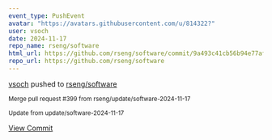 ```yaml
---
event_type: PushEvent
avatar: "https://avatars.githubusercontent.com/u/814322?"
user: vsoch
date: 2024-11-17
repo_name: rseng/software
html_url: https://github.com/rseng/software/commit/9a493c41cb56b94e77afec5ba92e43fc3da78ba5
repo_url: https://github.com/rseng/software
---
```


<a href='https://github.com/vsoch' target='_blank'>vsoch</a> pushed to <a href='https://github.com/rseng/software' target='_blank'>rseng/software</a>

<small>Merge pull request #399 from rseng/update/software-2024-11-17

Update from update/software-2024-11-17</small>

<a href='https://github.com/rseng/software/commit/9a493c41cb56b94e77afec5ba92e43fc3da78ba5' target='_blank'>View Commit</a>